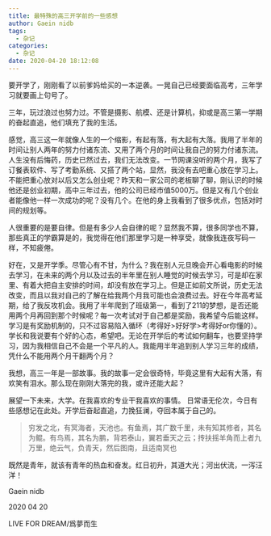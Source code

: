 ```yaml
---
title: 最特殊的高三开学前的一些感想
author: Gaein nidb
tags: 
  - 杂记
categories: 
  - 杂记
date: 2020-04-20 18:12:08
---
```


要开学了，刚刚看了以前爹妈给买的一本逆袭。一晃自己已经要面临高考，三年学习就要画上句号了。

三年，玩过浪过也努力过。不管是摄影、航模、还是计算机，抑或是高三第一学期的奋起直追，他们填充了我的生活。

感觉，高三这一年就像人生的一个缩影，有起有落，有大起有大落。我用了半年的时间让别人两年的努力付诸东流、又用了两个月的时间让我自己的努力付诸东流。人生没有后悔药，历史已然过去，我们无法改变。一节网课没听的两个月，我写了订餐表软件、写了考勤系统、又搭了两个站，显然，我没有去吧重心放在学习上。不能把重心放对以后又怎么创业呢？昨天和一家公司的老板聊了聊，刚认识的时候他还是创业初期，高中三年过去，他的公司已经市值5000万。但是又有几个创业者能像他一样一次成功的呢？没有几个。在他的身上我看到了很多优点，包括对时间的规划等。

人很重要的是要自律。但是有多少人会自律的呢？显然我不算，很多同学也不算，那些真正的学霸算是的，我觉得在他们那里学习是一种享受，就像我连夜写码一样，不知疲倦。

好在，又是开学季。尽管心有不甘，为什么？我在别人元旦晚会开心看电影的时候去学习，在未来的两个月以及过去的半年里在别人睡觉的时候去学习，可是却在家里、有着大把自主安排的时间，却没有放在学习上。但是正如前文所说，历史无法改变，而且以我对自己的了解在给我两个月我可能也会浪费过去。好在今年高考延期，给了我反攻机会。我用了半年爬到了班级第一，看到了211的梦想，是否还能用两个月再回到那个时候呢？每一次考试对于自己都是奖励，我希望今后能这样。学习是有奖励机制的，只不过容易陷入循环（考得好>好好学>考得好or你懂的）。学长和我说要有个好的心态，希望吧。无论在开学后的考试如何翻车，也要坚持学习，因为我相信自己不会是一个平凡的人。我能用半年追到别人学习三年的成绩，凭什么不能用两个月干翻两个月？


我想，高三一年是一部故事。我的故事一定会很奇特，毕竟这里有大起有大落，有欢笑有泪水。那么现在刚刚大落完的我，或许还能大起？


展望一下未来，大学。在我喜欢的专业干我喜欢的事情。
日常语无伦次，今日有些感想记在此处。开学后奋起直追，力挽狂澜，夺回本属于自己的。


> 穷发之北，有冥海者，天池也。有鱼焉，其广数千里，未有知其修者，其名为鲲。有鸟焉，其名为鹏，背若泰山，翼若垂天之云；抟扶摇羊角而上者九万里，绝云气，负青天，然后图南，且适南冥也

既然是青年，就该有青年的热血和奋发。红日初升，其道大光；河出伏流，一泻汪洋！

Gaein nidb

2020 04 20 

LIVE FOR DREAM/爲夢而生
